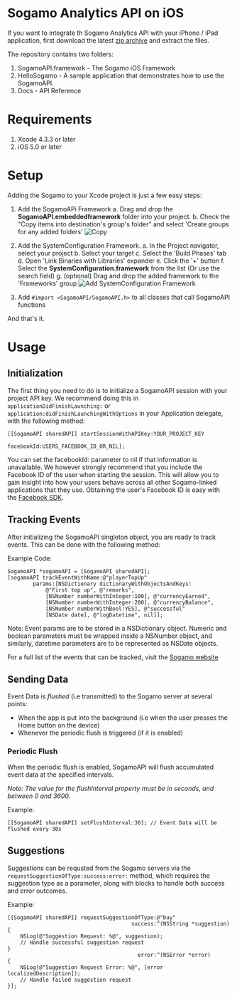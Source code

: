 # Sogamo Analytics API on iOS #
If you want to integrate th Sogamo Analytics API with your iPhone / iPad application, first download the latest [zip archive](http://sogamp.com/) and extract the files. 

The repository contains two folders:

1. SogamoAPI.framework - The Sogamo iOS Framework
2. HelloSogamo - A sample application that demonstrates how to use the SogamoAPI.
3. Docs - API Reference

# Requirements #

1. Xcode 4.3.3 or later
2. iOS 5.0 or later

# Setup #
Adding the Sogamo to your Xcode project is just a few easy steps:

1. Add the SogamoAPi Framework
	a. Drag and drop the **SogamoAPI.embeddedframework** folder into your project. 
	b. Check the "Copy items into destination's group's folder" and select 'Create groups for any added folders'
![Copy][Copy into Xcode]

2. Add the SystemConfiguration Framework.
	a. In the Project navigator, select your project
	b. Select your target
	c. Select the 'Build Phases' tab
	d. Open 'Link Binaries with Libraries' expander
	e. Click the '+' button
	f. Select the **SystemConfiguration.framework** from the list (Or use the search field)
	g. (optional) Drag and drop the added framework to the 'Frameworks' group
![Add SystemConfiguration Framework][Add SystemConfiguration]

3. Add `#import <SogamoAPI/SogamoAPI.h>` to all classes that call SogamoAPI functions
		
And that's it. 

# Usage #
## Initialization ##
The first thing you need to do is to initialize a SogamoAPI session with your project API key. We recommend doing this in `applicationDidFinishLaunching:` or
`application:didFinishLaunchingWithOptions` in your Application delegate, with the following method:

	[[SogamoAPI sharedAPI] startSessionWithAPIKey:YOUR_PROJECT_KEY 
										facebookId:USERS_FACEBOOK_ID_OR_NIL];

You can set the facebookId: parameter  to nil if that information is unavailable. We however strongly recommend that you include the Facebook ID of the user when starting the session. This will allow you to gain insight into how your users behave across all other Sogamo-linked applications that they use. Obtaining the user's Facebook ID is easy with the [Facebook SDK](https://developers.facebook.com/docs/getting-started/facebook-sdk-for-ios/3.1/).

## Tracking Events ##
After initializing the SogamoAPI singleton object, you are ready to track events. This can be done with the following method:

Example Code:

	SogamoAPI *sogamoAPI = [SogamoAPI sharedAPI];
	[sogamoAPI trackEventWithName:@"playerTopUp" 
			params:[NSDictionary dictionaryWithObjectsAndKeys:
				@"First top up", @"remarks",
				[NSNumber numberWithInteger:100], @"currencyEarned",
				[NSNumber numberWithInteger:200], @"currencyBalance",
				[NSNumber numberWithBool:YES], @"successful"
				[NSDate date], @"logDatetime", nil]];


Note: Event params are to be stored in a NSDictionary object. Numeric and boolean parameters must be wrapped inside a NSNumber object, and similarly, datetime parameters are to be represented as NSDate objects.

For a full list of the events that can be tracked, visit the [Sogamo website](http://www.sogamo.com)

## Sending Data ##
Event Data is _flushed_ (i.e transmitted) to the Sogamo server at several points:

- When the app is put into the background (i.e when the user presses the Home button on the device)
- Whenever the periodic flush is triggered (if it is enabled)

### Periodic Flush ###
When the periodic flush is enabled, SogamoAPI will flush accumulated event data at the specified intervals.

_Note: The value for the flushInterval property must be in seconds, and between 0 and 3600._

Example:

	[[SogamoAPI sharedAPI] setFlushInterval:30]; // Event Data will be flushed every 30s


## Suggestions ##
Suggestions can be requsted from the Sogamo servers via the `requestSuggestionOfType:success:error:` method, which requires the suggestion type as a parameter, along with blocks to handle both success and error outcomes.

Example:

    [[SogamoAPI sharedAPI] requestSuggestionOfType:@"buy"
                                           success:^(NSString *suggestion)
    {
        NSLog(@"Suggestion Request: %@", suggestion);
        // Handle successful suggestion request
    }
                                             error:^(NSError *error)
    {
        NSLog(@"Suggestion Request Error: %@", [error localizedDescription]);
        // Handle failed suggestion request
    }];

[Copy into Xcode]: https://github.com/zelrealm/Sogamo-iOS-library/raw/master/Docs/Images/Copy%20into%20Xcode.png "Copy into Xcode"
[Add SystemConfiguration]: https://github.com/zelrealm/Sogamo-iOS-library/raw/master/Docs/Images/Added%20SystemConfiguration%20framework.png "Add System Configuration"
